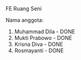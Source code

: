 FE Ruang Seni

Nama anggota:
1. Muhammad Dila - DONE 
2. Mukti Prabowo - DONE
3. Krisna Diva - DONE
4. Rosmayanti - DONE